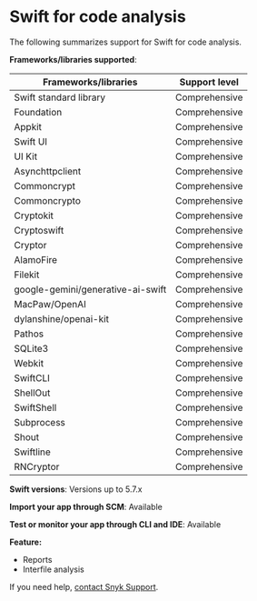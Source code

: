 # Swift for code analysis

The following summarizes support for Swift for code analysis.

**Frameworks/libraries supported**:&#x20;

| Frameworks/libraries              | Support level |
| --------------------------------- | ------------- |
| Swift standard library            | Comprehensive |
| Foundation                        | Comprehensive |
| Appkit                            | Comprehensive |
| Swift UI                          | Comprehensive |
| UI Kit                            | Comprehensive |
| Asynchttpclient                   | Comprehensive |
| Commoncrypt                       | Comprehensive |
| Commoncrypto                      | Comprehensive |
| Cryptokit                         | Comprehensive |
| Cryptoswift                       | Comprehensive |
| Cryptor                           | Comprehensive |
| AlamoFire                         | Comprehensive |
| Filekit                           | Comprehensive |
| google-gemini/generative-ai-swift | Comprehensive |
| MacPaw/OpenAI                     | Comprehensive |
| dylanshine/openai-kit             | Comprehensive |
| Pathos                            | Comprehensive |
| SQLite3                           | Comprehensive |
| Webkit                            | Comprehensive |
| SwiftCLI                          | Comprehensive |
| ShellOut                          | Comprehensive |
| SwiftShell                        | Comprehensive |
| Subprocess                        | Comprehensive |
| Shout                             | Comprehensive |
| Swiftline                         | Comprehensive |
| RNCryptor                         | Comprehensive |

**Swift versions**: Versions up to 5.7.x

**Import your app through SCM**: Available

**Test or monitor your app through CLI and IDE**: Available

**Feature:**

* Reports
* Interfile analysis

If you need help, [contact Snyk Support](https://support.snyk.io/hc/en-us).
